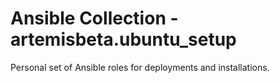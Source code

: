 # Ansible Collection - artemisbeta.ubuntu_setup

Personal set of Ansible roles for deployments and installations.
